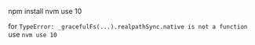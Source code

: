 npm install
nvm use 10

for `TypeError: _gracefulFs(...).realpathSync.native is not a function` use `nvm use 10`